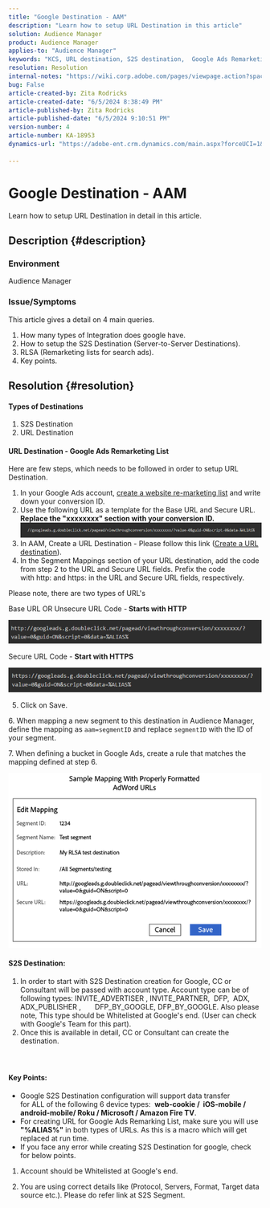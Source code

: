 ```yaml
---
title: "Google Destination - AAM"
description: "Learn how to setup URL Destination in this article"
solution: Audience Manager
product: Audience Manager
applies-to: "Audience Manager"
keywords: "KCS, URL destination, S2S destination,  Google Ads Remarketing List"
resolution: Resolution
internal-notes: "https://wiki.corp.adobe.com/pages/viewpage.action?spaceKey=MCPI&title=Google+-+AAM+Destination"
bug: False
article-created-by: Zita Rodricks
article-created-date: "6/5/2024 8:38:49 PM"
article-published-by: Zita Rodricks
article-published-date: "6/5/2024 9:10:51 PM"
version-number: 4
article-number: KA-18953
dynamics-url: "https://adobe-ent.crm.dynamics.com/main.aspx?forceUCI=1&pagetype=entityrecord&etn=knowledgearticle&id=89414f9a-7b23-ef11-840a-000d3a372703"

---
```

# Google Destination - AAM


Learn how to setup URL Destination in detail in this article.

## Description {#description}


### Environment

Audience Manager

### Issue/Symptoms

This article gives a detail on 4 main queries.

1. How many types of Integration does google have.
2. How to setup the S2S Destination (Server-to-Server Destinations).
3. RLSA (Remarketing lists for search ads).
4. Key points.



## Resolution {#resolution}


#### Types of Destinations

1. S2S Destination
2. URL Destination


#### URL Destination - Google Ads Remarketing List

Here are few steps, which needs to be followed in order to setup URL Destination.

1. In your Google Ads account, [create a website re-marketing list](https://support.google.com/adwords/answer/2454064?hl=en) and write down your conversion ID.
2. Use the following URL as a template for the Base URL and Secure URL. <b>Replace the "xxxxxxxx" section with your conversion ID.</b>![](assets/d548e9c4-67aa-ec11-983f-000d3a349120.png)
3. In AAM, Create a URL Destination - Please follow this link ([Create a URL destination](https://experienceleague.adobe.com/docs/audience-manager/user-guide/features/destinations/custom-destinations/create-url-destination.html?lang=en)).
4. In the Segment Mappings section of your URL destination, add the code from step 2 to the URL and Secure URL fields. Prefix the code with http: and https: in the URL and Secure URL fields, respectively.


Please note, there are two types of URL's

Base URL OR Unsecure URL Code -<b> Starts with HTTP</b>

![](assets/d73cf7d9-69aa-ec11-983f-000d3a349523.png)

Secure URL Code - <b>Start with HTTPS</b>

![](assets/141662e3-69aa-ec11-983f-000d3a349523.png)

5. Click on Save.

6. When mapping a new segment to this destination in Audience Manager, define the mapping as `aam=segmentID` and replace `segmentID` with the ID of your segment.

7. When defining a bucket in Google Ads, create a rule that matches the mapping defined at step 6.

![](assets/64abac91-6aaa-ec11-983f-000d3a349523.png)

#### S2S Destination:

1. In order to start with S2S Destination creation for Google, CC or Consultant will be passed with account type. Account type can be of following types: INVITE_ADVERTISER , INVITE_PARTNER,  DFP,  ADX,  ADX_PUBLISHER ,       DFP_BY_GOOGLE, DFP_BY_GOOGLE. Also please note, This type should be Whitelisted at Google's end. (User can check with Google's Team for this part).
2. Once this is available in detail, CC or Consultant can create the destination.


####  

#### Key Points: 

- Google S2S Destination configuration will support data transfer for ALL of the following 6 device types:  <b>web-cookie /  iOS-mobile /  android-mobile/ Roku / Microsoft / Amazon Fire TV</b>.
- For creating URL for Google Ads Remarking List, make sure you will use <b>"%ALIAS%"</b> in both types of URLs. As this is a macro which will get replaced at run time.
- If you face any error while creating S2S Destination for google, check for below points.


1. Account should be Whitelisted at Google's end.

2. You are using correct details like (Protocol, Servers, Format, Target data source etc.). Please do refer link at S2S Segment.














































